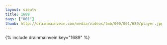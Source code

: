 ```yaml
--- 
layout: sieutv
title: 1689
tags: ["001"]
thumb: http://drainmainvein.com/media/videos/tmb/000/001/689/player.jpg
---
```

{% include drainmainvein key="1689" %} 

